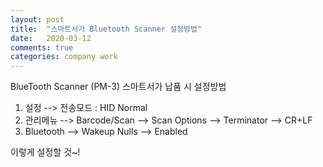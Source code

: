 ```yaml
---
layout: post
title:  "스마트서가 Bluetooth Scanner 설정방법"
date:   2020-03-12
comments: true
categories: company work
---
```


BlueTooth Scanner (PM-3) 스마트서가 납품 시 설정방법

1. 설정 --> 전송모드 : HID Normal
2. 관리메뉴 --> Barcode/Scan --> Scan Options --> Terminator --> CR+LF
3. Bluetooth --> Wakeup Nulls --> Enabled

이렇게 설정할 것~!

